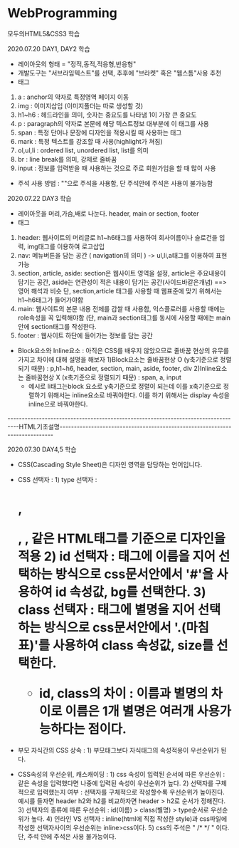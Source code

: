 # WebProgramming
모두의HTML5&amp;CSS3 학습

2020.07.20 DAY1, DAY2 학습
 - 레이아웃의 형태 = "정적,동적,적응형,반응형"
 - 개발도구는 "서브라임텍스트"를 선택, 추후에 "브라켓" 혹은 "웹스톰"사용 추천
 - 태그
  1) a : anchor의 약자로 특정영역 페이지 이동
  2) img : 이미지삽입 (이미지폴더는 따로 생성할 것)
  3) h1~h6 : 헤드라인을 의미, 숫자는 중요도를 나타냄 1이 가장 큰 중요도
  4) p : paragraph의 약자로 본문에 해당 텍스트정보 대부분에 이 태그를 사용
  5) span : 특정 단어나 문장에 디자인을 적용시킬 때 사용하는 태그
  6) mark : 특정 텍스트를 강조할 때 사용(highlight가 쳐짐)
  7) ol,ul,li : ordered list, unordered list, list를 의미
  8) br : line break를 의미, 강제로 줄바꿈
  9) input : 정보를 입력받을 때 사용하는 것으로 주로 회원가입을 할 때 많이 사용
 - 주석 사용 방법
   : "<!-- 주석 내용 -->"으로 주석을 사용함, 단 주석안에 주석은 사용이 불가능함

2020.07.22 DAY3 학습
 - 레이아웃을 머리,가슴,배로 나눈다. header, main or section, footer
 - 태그
  1) header: 웹사이트의 머리글로 h1~h6태그를 사용하여 회사이름이나 슬로건을 입력, img태그를 이용하여 로고삽입
  2) nav: 메뉴버튼을 담는 공간 ( navigation의 의미 ) -> ul,li,a태그를 이용하여 표현가능
  3) section, article, aside: section은 웹사이트 영역을 설정, article은 주요내용이 담기는 공간, aside는 연관성이 적은 내용이 담기는 공간(사이드바같은개념) ==> 영어 해석과 비슷
   단, section,article 태그를 사용할 때 웹표준에 맞기 위해서는 h1~h6태그가 들어가야함
  4) main: 웹사이트의 본문 내용 전체를 감쌀 때 사용함, 익스플로러를 사용할 때에는 role속성을 꼭 입력해야함 (단, main과 section태그를 동시에 사용할 때에는 main 안에 section태그를 작성한다.
  5) footer : 웹사이트 하단에 들어가는 정보를 담는 공간
 - Block요소와 Inline요소
  : 아직은 CSS를 배우지 않았으므로 줄바꿈 현상의 유무를 가지고 차이에 대해 설명을 해보자
   1)Block요소는 줄바꿈현상 O (y축기준으로 정렬되기 때문) : p,h1~h6, header, section, main, aside, footer, div
   2)Inline요소는 줄바꿈현상 X (x축기준으로 정렬되기 때문) : span, a, input
   * 예시로 li태그는block 요소로 y축기준으로 정렬이 되는데 이를 x축기준으로 정렬하기 위해서는 inline요소로 바꿔야한다. 이를 하기 위해서는 display 속성을 inline으로 바꿔야한다.
   
----------------------------------------------------------------------------------HTML기초설명----------------------------------------------------------------------------

2020.07.30 DAY4,5 학습
 - CSS(Cascading Style Sheet)은 디자인 영역을 담당하는 언어입니다.
 - CSS 선택자
  : 1) type 선택자 : <h1>, <p>, <a>, <span>같은 HTML태그를 기준으로 디자인을 적용
    2) id 선택자 : 태그에 이름을 지어 선택하는 방식으로 css문서안에서 '#'을 사용하여 id 속성값, bg를 선택한다.
    3) class 선택자 : 태그에 별명을 지어 선택하는 방식으로 css문서안에서 '.(마침표)'를 사용하여 class 속성값, size를 선택한다.
    * id, class의 차이 : 이름과 별명의 차이로 이름은 1개 별명은 여러개 사용가능하다는 점이다.
 
 - 부모 자식간의 CSS 상속
  : 1) 부모태그보다 자식태그의 속성적용이 우선순위가 된다.
 - CSS속성의 우선순위, 캐스캐이딩 
  : 1) css 속성이 입력된 순서에 따른 우선순위 : 같은 속성을 입력했다면 나중에 입력된 속성이 우선순위가 높다.
    2) 선택자를 구체적으로 입력했는지 여부 : 선택자를 구체적으로 작성할수록 우선순위가 높아진다. 예시를 들자면
         header h2와 h2를 비교하자면 header > h2로 순서가 정해진다.
    3) 선택자의 종류에 따른 우선순위 : id(이름) > class(별명) > type순서로 우선순위가 높다.
    4) 인라인 VS 선택자 : inline(html에 직접 작성한 style)과 css파일에 작성한 선택자사이의 우선순위는 inline>css이다.
    5) css의 주석은 " /* */ " 이다.단, 주석 안에 주석은 사용 불가능이다.
    
